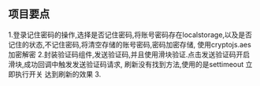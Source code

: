 ## 项目要点
1.登录记住密码的操作,选择是否记住密码,将账号密码存在localstorage,以及是否记住的状态,不记住密码,将清空存储的账号密码,密码加密存储,
使用cryptojs.aes加密解密
2.封装验证码组件,发送验证码,并且使用滑块验证.点击发送验证码开启滑块,成功回调中触发发送验证码请求,
刷新没有找到方法,使用的是settimeout 立即执行开关 达到刷新的效果
3.